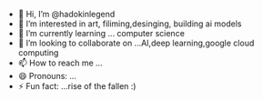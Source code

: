 - 👋 Hi, I’m @hadokinlegend
- 👀 I’m interested in art, filiming,desinging, building ai models
- 🌱 I’m currently learning ... computer science
- 💞️ I’m looking to collaborate on ...AI,deep learning,google cloud computing
- 📫 How to reach me ...
- 😄 Pronouns: ...
- ⚡ Fun fact: ...rise of the fallen :)

<!---
hadokinlegend/hadokinlegend is a ✨ special ✨ repository because its `README.md` (this file) appears on your GitHub profile.
You can click the Preview link to take a look at your changes.
--->
